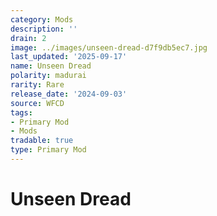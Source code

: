 ```yaml
---
category: Mods
description: ''
drain: 2
image: ../images/unseen-dread-d7f9db5ec7.jpg
last_updated: '2025-09-17'
name: Unseen Dread
polarity: madurai
rarity: Rare
release_date: '2024-09-03'
source: WFCD
tags:
- Primary Mod
- Mods
tradable: true
type: Primary Mod
---
```


# Unseen Dread

